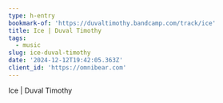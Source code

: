 ```yaml
---
type: h-entry
bookmark-of: 'https://duvaltimothy.bandcamp.com/track/ice'
title: Ice | Duval Timothy
tags:
  - music
slug: ice-duval-timothy
date: '2024-12-12T19:42:05.363Z'
client_id: 'https://omnibear.com'
---
```

Ice | Duval Timothy
